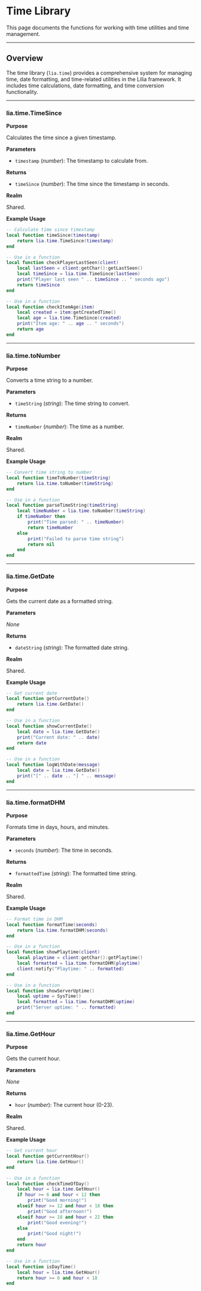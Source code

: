 # Time Library

This page documents the functions for working with time utilities and time management.

---

## Overview

The time library (`lia.time`) provides a comprehensive system for managing time, date formatting, and time-related utilities in the Lilia framework. It includes time calculations, date formatting, and time conversion functionality.

---

### lia.time.TimeSince

**Purpose**

Calculates the time since a given timestamp.

**Parameters**

* `timestamp` (*number*): The timestamp to calculate from.

**Returns**

* `timeSince` (*number*): The time since the timestamp in seconds.

**Realm**

Shared.

**Example Usage**

```lua
-- Calculate time since timestamp
local function timeSince(timestamp)
    return lia.time.TimeSince(timestamp)
end

-- Use in a function
local function checkPlayerLastSeen(client)
    local lastSeen = client:getChar():getLastSeen()
    local timeSince = lia.time.TimeSince(lastSeen)
    print("Player last seen " .. timeSince .. " seconds ago")
    return timeSince
end

-- Use in a function
local function checkItemAge(item)
    local created = item:getCreatedTime()
    local age = lia.time.TimeSince(created)
    print("Item age: " .. age .. " seconds")
    return age
end
```

---

### lia.time.toNumber

**Purpose**

Converts a time string to a number.

**Parameters**

* `timeString` (*string*): The time string to convert.

**Returns**

* `timeNumber` (*number*): The time as a number.

**Realm**

Shared.

**Example Usage**

```lua
-- Convert time string to number
local function timeToNumber(timeString)
    return lia.time.toNumber(timeString)
end

-- Use in a function
local function parseTimeString(timeString)
    local timeNumber = lia.time.toNumber(timeString)
    if timeNumber then
        print("Time parsed: " .. timeNumber)
        return timeNumber
    else
        print("Failed to parse time string")
        return nil
    end
end
```

---

### lia.time.GetDate

**Purpose**

Gets the current date as a formatted string.

**Parameters**

*None*

**Returns**

* `dateString` (*string*): The formatted date string.

**Realm**

Shared.

**Example Usage**

```lua
-- Get current date
local function getCurrentDate()
    return lia.time.GetDate()
end

-- Use in a function
local function showCurrentDate()
    local date = lia.time.GetDate()
    print("Current date: " .. date)
    return date
end

-- Use in a function
local function logWithDate(message)
    local date = lia.time.GetDate()
    print("[" .. date .. "] " .. message)
end
```

---

### lia.time.formatDHM

**Purpose**

Formats time in days, hours, and minutes.

**Parameters**

* `seconds` (*number*): The time in seconds.

**Returns**

* `formattedTime` (*string*): The formatted time string.

**Realm**

Shared.

**Example Usage**

```lua
-- Format time in DHM
local function formatTime(seconds)
    return lia.time.formatDHM(seconds)
end

-- Use in a function
local function showPlaytime(client)
    local playtime = client:getChar():getPlaytime()
    local formatted = lia.time.formatDHM(playtime)
    client:notify("Playtime: " .. formatted)
end

-- Use in a function
local function showServerUptime()
    local uptime = SysTime()
    local formatted = lia.time.formatDHM(uptime)
    print("Server uptime: " .. formatted)
end
```

---

### lia.time.GetHour

**Purpose**

Gets the current hour.

**Parameters**

*None*

**Returns**

* `hour` (*number*): The current hour (0-23).

**Realm**

Shared.

**Example Usage**

```lua
-- Get current hour
local function getCurrentHour()
    return lia.time.GetHour()
end

-- Use in a function
local function checkTimeOfDay()
    local hour = lia.time.GetHour()
    if hour >= 6 and hour < 12 then
        print("Good morning!")
    elseif hour >= 12 and hour < 18 then
        print("Good afternoon!")
    elseif hour >= 18 and hour < 22 then
        print("Good evening!")
    else
        print("Good night!")
    end
    return hour
end

-- Use in a function
local function isDayTime()
    local hour = lia.time.GetHour()
    return hour >= 6 and hour < 18
end
```